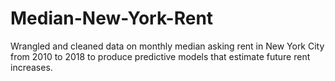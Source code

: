 # Median-New-York-Rent
Wrangled and cleaned data on monthly median asking rent in New York City from 2010 to 2018 to produce predictive models that estimate future rent increases. 
